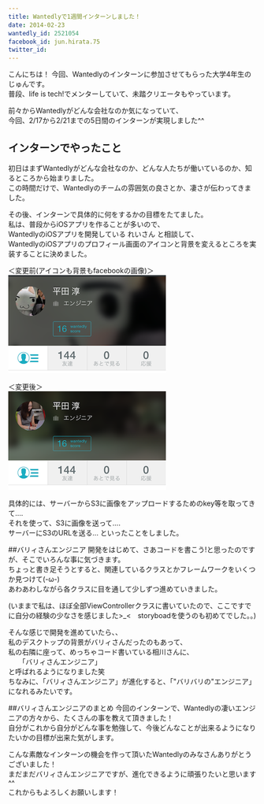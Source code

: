 ```yaml
---
title: Wantedlyで1週間インターンしました！
date: 2014-02-23
wantedly_id: 2521054
facebook_id: jun.hirata.75
twitter_id: 
---
```


こんにちは！
今回、Wantedlyのインターンに参加させてもらった大学4年生のじゅんです。</br>
普段、life is tech!でメンターしていて、未踏クリエータもやっています。

前々からWantedlyがどんな会社なのか気になっていて、</br>
今回、2/17から2/21までの5日間のインターンが実現しました^^


## インターンでやったこと
初日はまずWantedlyがどんな会社なのか、どんな人たちが働いているのか、知るところから始まりました。</br>
この時間だけで、Wantedlyのチームの雰囲気の良さとか、凄さが伝わってきました。

その後、インターンで具体的に何をするかの目標をたてました。</br>
私は、普段からiOSアプリを作ることが多いので、</br>
WantedlyのiOSアプリを開発している れいさん と相談して、</br>WantedlyのiOSアプリのプロフィール画面のアイコンと背景を変えるところを実装することに決めました。


＜変更前(アイコンも背景もfacebookの画像)＞</br>
![ios_image](images/2014-02-23/ios_image_before.png)


＜変更後＞</br>
![ios_image](images/2014-02-23/ios_image_after.png)


具体的には、サーバーからS3に画像をアップロードするためのkey等を取ってきて....</br>
それを使って、S3に画像を送って....</br>
サーバーにS3のURLを送る... といったことをしました。

##バリィさんエンジニア
開発をはじめて、さあコードを書こう!と思ったのですが、そこでいろんな事に気づきます。</br>
ちょっと書き足そうとすると、関連しているクラスとかフレームワークをいくつか見つけて(-ω-)</br>
あわあわしながら各クラスに目を通して少しずつ進めていきました。

(いままで私は、ほぼ全部ViewControllerクラスに書いていたので、ここですでに自分の経験の少なさを感じました>_<　storyboadを使うのも初めてでした。。)



そんな感じで開発を進めていたら、、</br>
私のデスクトップの背景がバリィさんだったのもあって、</br>
私の右隣に座って、めっちゃコード書いている相川さんに、</br>
　　「バリィさんエンジニア」</br>
と呼ばれるようになりました笑</br>
ちなみに、「バリィさんエンジニア」が進化すると、「"バリバリの"エンジニア」になれるみたいです。


##バリィさんエンジニアのまとめ
今回のインターンで、Wantedlyの凄いエンジニアの方々から、たくさんの事を教えて頂きました！</br>
自分がこれから自分がどんな事を勉強して、今後どんなことが出来るようになりたいかの目標が出来た気がします。

こんな素敵なインターンの機会を作って頂いたWantedlyのみなさんありがとうございました！</br>
まだまだバリィさんエンジニアですが、進化できるように頑張りたいと思います^^</br>
これからもよろしくお願いします！</br>






